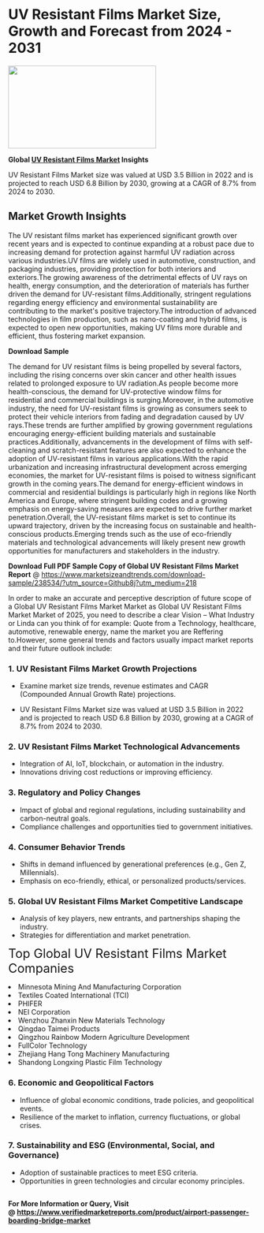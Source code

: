 <H1>UV Resistant Films Market Size, Growth and Forecast from 2024 - 2031</H1><img class="aligncenter size-medium wp-image-584254" src="https://thirdeyenews.in/wp-content/uploads/2024/09/Global-Market-Research-300x168.jpeg" alt="" width="300" height="168" /><p><strong>Global&nbsp;<a href="https://www.marketsizeandtrends.com/download-sample/238534/?utm_source=Github8j?utm_medium=218">UV Resistant Films Market</a> Insights</strong></p><p>UV Resistant Films Market size was valued at USD 3.5 Billion in 2022 and is projected to reach USD 6.8 Billion by 2030, growing at a CAGR of 8.7% from 2024 to 2030.</p><p><h2>Market Growth Insights</h2> <p>The UV resistant films market has experienced significant growth over recent years and is expected to continue expanding at a robust pace due to increasing demand for protection against harmful UV radiation across various industries.UV films are widely used in automotive, construction, and packaging industries, providing protection for both interiors and exteriors.The growing awareness of the detrimental effects of UV rays on health, energy consumption, and the deterioration of materials has further driven the demand for UV-resistant films.Additionally, stringent regulations regarding energy efficiency and environmental sustainability are contributing to the market's positive trajectory.The introduction of advanced technologies in film production, such as nano-coating and hybrid films, is expected to open new opportunities, making UV films more durable and efficient, thus fostering market expansion.</p> <p><strong>Download Sample</strong></p> <p>The demand for UV resistant films is being propelled by several factors, including the rising concerns over skin cancer and other health issues related to prolonged exposure to UV radiation.As people become more health-conscious, the demand for UV-protective window films for residential and commercial buildings is surging.Moreover, in the automotive industry, the need for UV-resistant films is growing as consumers seek to protect their vehicle interiors from fading and degradation caused by UV rays.These trends are further amplified by growing government regulations encouraging energy-efficient building materials and sustainable practices.Additionally, advancements in the development of films with self-cleaning and scratch-resistant features are also expected to enhance the adoption of UV-resistant films in various applications.With the rapid urbanization and increasing infrastructural development across emerging economies, the market for UV-resistant films is poised to witness significant growth in the coming years.The demand for energy-efficient windows in commercial and residential buildings is particularly high in regions like North America and Europe, where stringent building codes and a growing emphasis on energy-saving measures are expected to drive further market penetration.Overall, the UV-resistant films market is set to continue its upward trajectory, driven by the increasing focus on sustainable and health-conscious products.Emerging trends such as the use of eco-friendly materials and technological advancements will likely present new growth opportunities for manufacturers and stakeholders in the industry.<p><span class=""><strong>Download Full PDF Sample Copy of Global UV Resistant Films Market Report</strong> @ <a href="https://www.marketsizeandtrends.com/download-sample/238534/?utm_source=Github8j?utm_medium=218" target="_blank">https://www.marketsizeandtrends.com/download-sample/238534/?utm_source=Github8j?utm_medium=218</a></span></p><p>In order to make an accurate and perceptive description of future scope of a Global&nbsp;UV Resistant Films Market Market as Global&nbsp;UV Resistant Films Market Market of 2025, you need to describe a clear Vision &ndash; What Industry or Linda can you think of for example: Quote from a Technology, healthcare, automotive, renewable energy, name the market you are Reffering to.However, some general trends and factors usually impact market reports and their future outlook include:</p><h3>1.&nbsp;<strong>UV Resistant Films Market Growth Projections</strong></h3><ul><li>Examine market size trends, revenue estimates and CAGR (Compounded Annual Growth Rate) projections.</li><li><p>UV Resistant Films Market size was valued at USD 3.5 Billion in 2022 and is projected to reach USD 6.8 Billion by 2030, growing at a CAGR of 8.7% from 2024 to 2030.</p></li></ul><h3>2.&nbsp;<strong>UV Resistant Films Market Technological Advancements</strong></h3><ul><li>Integration of AI, IoT, blockchain, or automation in the industry.</li><li>Innovations driving cost reductions or improving efficiency.</li></ul><h3>3.&nbsp;<strong>Regulatory and Policy Changes</strong></h3><ul><li>Impact of global and regional regulations, including sustainability and carbon-neutral goals.</li><li>Compliance challenges and opportunities tied to government initiatives.</li></ul><h3>4.&nbsp;<strong>Consumer Behavior Trends</strong></h3><ul><li>Shifts in demand influenced by generational preferences (e.g., Gen Z, Millennials).</li><li>Emphasis on eco-friendly, ethical, or personalized products/services.</li></ul><h3>5.&nbsp;<strong>Global UV Resistant Films Market Competitive Landscape</strong></h3><ul><li>Analysis of key players, new entrants, and partnerships shaping the industry.</li><li>Strategies for differentiation and market penetration.</li></ul><p data-pm-slice="1 1 []"><span style="color: inherit; font-family: inherit; font-size: 25px;">Top Global UV Resistant Films Market Companies</span></p><div class="" data-test-id=""><p><li>Minnesota Mining And Manufacturing Corporation</li><li> Textiles Coated International (TCI)</li><li> PHIFER</li><li> NEI Corporation</li><li> Wenzhou Zhanxin New Materials Technology</li><li> Qingdao Taimei Products</li><li> Qingzhou Rainbow Modern Agriculture Development</li><li> FullColor Technology</li><li> Zhejiang Hang Tong Machinery Manufacturing</li><li> Shandong Longxing Plastic Film Technology</li></p></div><h3>6.&nbsp;<strong>Economic and Geopolitical Factors</strong></h3><ul><li>Influence of global economic conditions, trade policies, and geopolitical events.</li><li>Resilience of the market to inflation, currency fluctuations, or global crises.</li></ul><h3>7.&nbsp;<strong>Sustainability and ESG (Environmental, Social, and Governance)</strong></h3><ul><li>Adoption of sustainable practices to meet ESG criteria.</li><li>Opportunities in green technologies and circular economy principles.</li></ul><h2><strong style="font-size: 14px;">For More Information or Query, Visit @&nbsp;</strong><a style="background-color: #ffffff; font-size: 14px;" href="https://www.marketsizeandtrends.com/report/uv-resistant-films-market/" target="_blank">https://www.verifiedmarketreports.com/product/airport-passenger-boarding-bridge-market</a></h2>